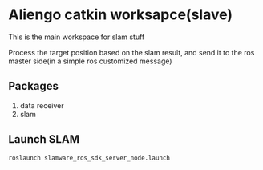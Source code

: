 # Aliengo catkin worksapce(slave)

This is the main workspace for slam stuff

Process the target position based on the slam result, and send it to the ros master side(in a simple ros customized message)

## Packages
1. data receiver
2. slam

## Launch SLAM
```sh
roslaunch slamware_ros_sdk_server_node.launch 
```

